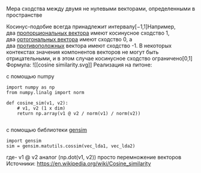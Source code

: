 

Мера сходства между двумя не нулевыми векторами, определенными в пространстве 

Косинус-подобие всегда принадлежит интервалу[−1,1]Например, два [пропорциональных вектора](https://en.wikipedia.org/wiki/Proportional_vectors "Пропорциональные векторы") имеют косинусное сходство 1, два [ортогональных вектора](https://en.wikipedia.org/wiki/Orthogonal_vectors "Ортогональные векторы") имеют сходство 0, а два [противоположных](https://en.wikipedia.org/wiki/Opposite_(mathematics) "Противоположность (математика)") вектора имеют сходство -1. В некоторых контекстах значения компонентов векторов не могут быть отрицательными, и в этом случае косинусное сходство ограничено[0,1]
Формула:
![[cosine similarity.svg]]
Реализация на питоне:

с помощью numpy
```
import numpy as np
from numpy.linalg import norm

def cosine_sim(v1, v2):
    # v1, v2 (1 x dim)
    return np.array(v1 @ v2 / norm(v1) / norm(v2))


```

с помощью  библиотеки [gensim](https://radimrehurek.com/gensim/)
```
import gensim
sim = gensim.matutils.cossim(vec_lda1, vec_lda2)

```
где- v1 @ v2 аналог (np.dot(v1, v2)) просто перемножение векторов
Источники:
https://en.wikipedia.org/wiki/Cosine_similarity
